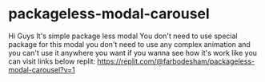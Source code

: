 # packageless-modal-carousel
Hi Guys
It's simple package less modal You don't need to use special package for this modal you don't need to use any complex animation and you can't use it anywhere you want
if you wanna see how it's work like you can visit links below
replit: https://replit.com/@farbodesham/packageless-modal-carousel?v=1

